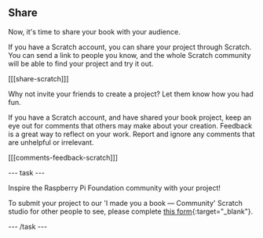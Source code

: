 ## Share

Now, it's time to share your book with your audience.

If you have a Scratch account, you can share your project through Scratch. You can send a link to people you know, and the whole Scratch community will be able to find your project and try it out.

[[[share-scratch]]]

Why not invite your friends to create a project? Let them know how you had fun.

If you have a Scratch account, and have shared your book project, keep an eye out for comments that others may make about your creation. Feedback is a great way to reflect on your work. Report and ignore any comments that are unhelpful or irrelevant.

[[[comments-feedback-scratch]]]

--- task ---

Inspire the Raspberry Pi Foundation community with your project! 

To submit your project to our 'I made you a book — Community' Scratch studio for other people to see, please complete [this form](https://form.raspberrypi.org/f/community-project-submissions){:target="_blank"}.

--- /task ---
